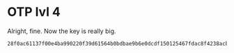 # OTP lvl 4

Alright, fine. Now the key is really big.

```
28f0ac61137f00e4ba990220f39d61564b0bdbae9b6e0dcdf150125467fdac8f4238acb050095a0bdaf19c4c
```
